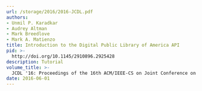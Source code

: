 ```yaml
---
url: /storage/2016/2016-JCDL.pdf
authors:
- Unmil P. Karadkar
- Audrey Altman
- Mark Breedlove
- Mark A. Matienzo
title: Introduction to the Digital Public Library of America API
pid: >-
  http://doi.org/10.1145/2910896.2925428
description: Tutorial
volume_title: >-
  JCDL '16: Proceedings of the 16th ACM/IEEE-CS on Joint Conference on Digital Libraries
date: 2016-06-01
---
```

